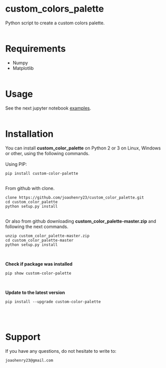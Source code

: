 # custom_colors_palette
Python script to create a custom colors palette.
<br><br>

# Requirements
- Numpy
- Matplotlib
<br><br>

# Usage
See the next jupyter notebook [examples](https://github.com/joaohenry23/custom_color_palette/blob/master/examples/examples.ipynb).
<br><br>

# Installation
You can install **custom_color_palette** on Python 2 or 3 on Linux, Windows or other, using the following commands.
\
\
Using PIP:
```
pip install custom-color-palette

```
\
From github with clone.
```
clone https://github.com/joaohenry23/custom_color_palette.git
cd custom_color_palette
python setup.py install

```
\
Or also from github downloading **custom_color_palette-master.zip** and following the next commands.
```
unzip custom_color_palette-master.zip
cd custom_color_palette-master
python setup.py install

```
<br>

**Check if package was installed**

```
pip show custom-color-palette
```
<br>

**Update to the latest version**

```
pip install --upgrade custom-color-palette
```
<br><br>

# Support
If you have any questions, do not hesitate to write to:
```
joaohenry23@gmail.com

```
